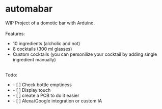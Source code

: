 # automabar
WIP Project of a domotic bar with Arduino. 
<br>
<br>
Features:
- 10 ingredients    (alcholic and not)
- 8 cocktails       (300 ml glasses)
- Custom cocktails  (you can personilize your cocktail by adding single ingredient manually)
<br>
Todo:
<br>
<ul>
<li>- [ ] Check bottle emptiness</li>
<li>- [ ] Display touch </li>
<li>- [ ] create a PCB to do it easier</li>
<li>- [ ] Alexa/Google integration or custom IA</li>
</ul>
